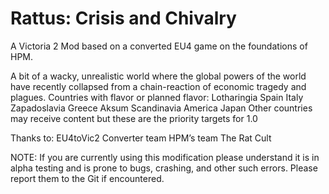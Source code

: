 # Rattus: Crisis and Chivalry
 A Victoria 2 Mod based on a converted EU4 game on the foundations of HPM.

A bit of a wacky, unrealistic world where the global powers of the world have recently collapsed from a chain-reaction of economic tragedy and plagues. Countries with flavor or planned flavor:
Lotharingia
Spain
Italy
Zapadoslavia
Greece
Aksum
Scandinavia
America
Japan
Other countries may receive content but these are the priority targets for 1.0


Thanks to:
EU4toVic2 Converter team
HPM’s team
The Rat Cult

NOTE: If you are currently using this modification please understand it is in alpha testing and is prone to bugs, crashing, and other such errors. Please report them to the Git if encountered.
 